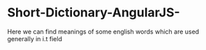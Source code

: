 # Short-Dictionary-AngularJS-
Here we can find meanings of some english words which are used generally in i.t field
